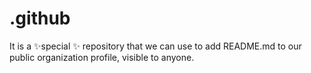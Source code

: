 # .github
It is a ✨special ✨ repository that we can use to add README.md to our public organization profile, visible to anyone.
